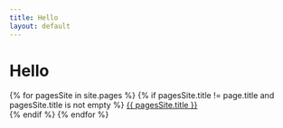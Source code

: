 ```yaml
---
title: Hello
layout: default
---
```



# Hello #


{% for pagesSite in site.pages %}
{% if pagesSite.title != page.title and pagesSite.title is not empty %}
<a href="{{ pagesSite.url }}">{{ pagesSite.title }}</a><br>
{% endif %}
{% endfor %}
